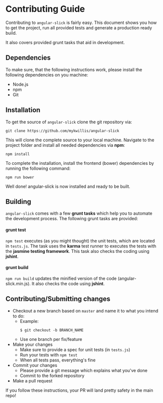 # Contributing Guide

Contributing to `angular-slick` is fairly easy. This document shows you how to
get the project, run all provided tests and generate a production ready build.

It also covers provided grunt tasks that aid in development.

## Dependencies

To make sure, that the following instructions work, please install the following dependencies
on you machine:

- Node.js
- npm
- Git

## Installation

To get the source of `angular-slick` clone the git repository via:

`git clone https://github.com/mykwillis/angular-slick`

This will clone the complete source to your local machine. Navigate to the project folder
and install all needed dependencies via **npm**:

`npm install`

To complete the installation, install the frontend (bower) dependencies by running the
following command:

`npm run bower`

Well done! angular-slick is now installed and ready to be built.

## Building

`angular-slick` comes with a few **grunt tasks** which help you to automate
the development process. The following grunt tasks are provided:

#### grunt test

`npm test` executes (as you might thought) the unit tests, which are located
in `tests.js`. The task uses the **karma** test runner to executes the tests with
the **jasmine testing framework**. This task also checks the coding using **jshint**.

#### grunt build

`npm run build` updates the minified version of the code (angular-slick.min.js). It also
checks the code using **jshint**.

## Contributing/Submitting changes

- Checkout a new branch based on `master` and name it to what you intend to do:
  - Example:
    ````
    $ git checkout -b BRANCH_NAME
    ````
  - Use one branch per fix/feature
- Make your changes
  - Make sure to provide a spec for unit tests (in `tests.js`)
  - Run your tests with `npm test`
  - When all tests pass, everything's fine
- Commit your changes
  - Please provide a git message which explains what you've done
  - Commit to the forked repository
- Make a pull request

If you follow these instructions, your PR will land pretty safety in the main repo!
